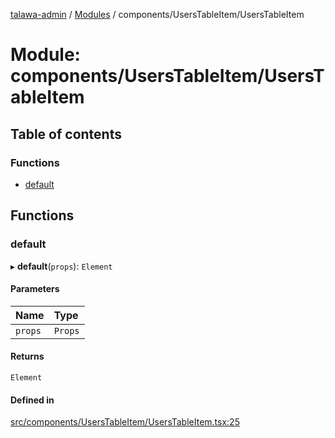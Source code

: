 [talawa-admin](../README.md) / [Modules](../modules.md) / components/UsersTableItem/UsersTableItem

# Module: components/UsersTableItem/UsersTableItem

## Table of contents

### Functions

- [default](components_UsersTableItem_UsersTableItem.md#default)

## Functions

### default

▸ **default**(`props`): `Element`

#### Parameters

| Name | Type |
| :------ | :------ |
| `props` | `Props` |

#### Returns

`Element`

#### Defined in

[src/components/UsersTableItem/UsersTableItem.tsx:25](https://github.com/duplixx/talawa-admin/blob/032c596/src/components/UsersTableItem/UsersTableItem.tsx#L25)
